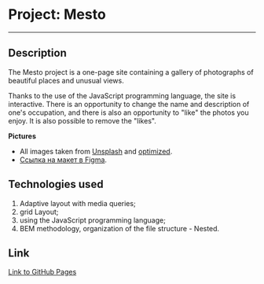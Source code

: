 # Project: Mesto
------
## Description

The Mesto project is a one-page site containing a gallery of photographs of beautiful places and unusual views.

Thanks to the use of the JavaScript programming language, the site is interactive.
There is an opportunity to change the name and description of one's occupation, and there is also an opportunity to "like" the photos you enjoy.
It is also possible to remove the "likes".

**Pictures**
* All images taken from [Unsplash](https://unsplash.com/) and [optimized](https://tinypng.com/).
* [Ссылка на макет в Figma](https://www.figma.com/file/2cn9N9jSkmxD84oJik7xL7/JavaScript.-Sprint-4?node-id=0%3A1).

## Technologies used

1. Adaptive layout with media queries;
2. grid Layout;
3. using the JavaScript programming language;
4. BEM methodology, organization of the file structure - Nested.

## Link

[Link to GitHub Pages](https://tdariaa.github.io/mesto/#)
